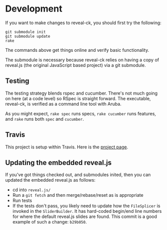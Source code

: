 # Development

If you want to make changes to reveal-ck, you should first try the
following:

```
git submodule init
git submodule update
rake
```

The commands above get things online and verify basic functionality.

The submodule is necessary because reveal-ck relies on having a copy
of reveal.js (the original JavaScript based project) via a git
submodule.

## Testing

The testing strategy blends rspec and cucumber. There's not much going
on here (at a code level) so RSpec is straight forward. The
executable, reveal-ck, is verified as a command line tool with Aruba.

As you might expect, `rake spec` runs specs, `rake cucumber` runs
features, and `rake` runs both `spec` and `cucumber`.

## Travis

This project is setup within Travis. Here is the
[project page](https://travis-ci.org/jedcn/reveal-ck).

## Updating the embedded reveal.js

If you've got things checked out, and submodules inited, then you can
updated the embedded reveal.js as follows:

* cd into `reveal.js/`
* Run a `git fetch` and then merge/rebase/reset as is appropriate
* Run tests
* If the tests don't pass, you likely need to update how the
  `FileSplicer` is invoked in the `SliderBuilder`. It has hard-coded
  begin/end line numbers for where the default reveal.js slides are
  found. This commit is a good example of such a change: `b29b050`.
